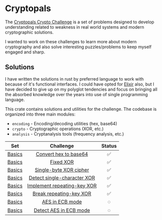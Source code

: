 # Cryptopals

The [Cryptopals Crypto Challenge](https://cryptopals.com/) is a set of problems designed to develop understanding related to weakness in real world systems and modern cryptographic solutions.

I wanted to work on these challenges to learn more about modern cryptography and also solve interesting puzzles/problems to keep myself engaged and sharp.

## Solutions

I have written the solutions in rust by preferred language to work with because of it's functional interfaces. I could have opted for [Elixir](https://elixir-lang.org/) also, but I have decided to give up on my polyglot tendencies and focus on bringing all the absorbed knowledge over the years into use of single programming language.

This crate contains solutions and utilities for the challenge. The codebase is organized into three main modules:
- `encoding` - Encoding/decoding utilities (hex, base64)
- `crypto` - Cryptographic operations (XOR, etc.)
- `analysis` - Cryptanalysis tools (frequency analysis, etc.)

| Set | Challenge | Status |
|:---:|:---------:|:------:|
| [Basics](https://cryptopals.com/sets/1) | [Convert hex to base64](https://cryptopals.com/sets/1/challenges/1) | ✅ |
| [Basics](https://cryptopals.com/sets/1) | [Fixed XOR](https://cryptopals.com/sets/1/challenges/2) | ✅ |
| [Basics](https://cryptopals.com/sets/1) | [Single-byte XOR cipher](https://cryptopals.com/sets/1/challenges/3) | ✅ |
| [Basics](https://cryptopals.com/sets/1) | [Detect single-character XOR](https://cryptopals.com/sets/1/challenges/1) | ✅ |
| [Basics](https://cryptopals.com/sets/1) | [Implement repeating-key XOR](https://cryptopals.com/sets/1/challenges/5) | ✅ |
| [Basics](https://cryptopals.com/sets/1) | [Break repeating-key XOR](https://cryptopals.com/sets/1/challenges/6) | ✅ |
| [Basics](https://cryptopals.com/sets/1) | [AES in ECB mode](https://cryptopals.com/sets/1/challenges/7) | ◌ |
| [Basics](https://cryptopals.com/sets/1) | [Detect AES in ECB mode](https://cryptopals.com/sets/1/challenges/8) | ◌ |
